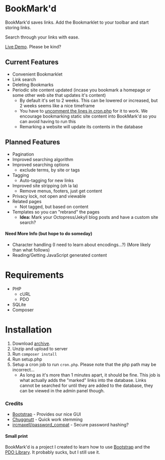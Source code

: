 # BookMark'd

BookMark'd saves links.  Add the Bookmarklet to your toolbar and start storing links.

Search through your links with ease.

[Live Demo](http://markd.6km.me).  Please be kind?

## Current Features

* Convenient Bookmarklet
* Link search
* Deleting Bookmarks
* Periodic site content updated (incase you bookmark a homepage or some other web site that updates it's content)
  * By default it's set to 2 weeks.  This can be lowered or increased, but 2 weeks seems like a nice timeframe
  * You have to [uncomment the lines in cron.php](https://github.com/kmwallio/BookMarkd/wiki/Periodic-Updating) for it to work.  We encourage bookmarking static site content into BookMark'd so you can avoid having to run this
  * Remarking a website will update its contents in the database

## Planned Features

* Pagination
* Improved searching algorithm
* Improved searching options
	* exclude terms, by site or tags
* Tagging
	* Auto-tagging for new links
* Improved site stripping (oh la la)
	* Remove menus, footers, just get content
* Privacy lock, not open and viewable
* Related pages
	* Not tagged, but based on content
* Templates so you can "rebrand" the pages
	* **Idea:** Mark your Octopress/Jekyll blog posts and have a custom site search?

#### Need More Info (but hope to do someday)

* Character handling (I need to learn about encodings...?) (More likely than what follows)
* Reading/Getting JavaScript generated content

# Requirements

* PHP
	* cURL
	* PDO
* SQLite
* Composer

# Installation

1. Download [archive](https://github.com/kmwallio/BookMarkd/archive/master.zip).
2. Unzip and upload to server
3. Run `composer install`
4. Run setup.php
5. Setup a cron job to run `cron.php`.  Please note that the php path may be incorrect…
	* As long as it's more than 1 minutes apart, it should be fine.  This job is what actually adds the "marked" links into the database.  Links cannot be searched for until they are added to the database, they can be viewed in the admin panel though.

### Credits

* [Bootstrap](http://twitter.github.io/bootstrap) - Provides our nice GUI
* [Chuggnutt](http://www.chuggnutt.com/stemmer) - Quick work stemming
* [ircmaxell/password_compat](https://github.com/ircmaxell/password_compat) - Secure password hashing?

#### Small print
BookMark'd is a project I created to learn how to use [Bootstrap](http://twitter.github.io/bootstrap) and the [PDO Library](http://php.net/manual/en/book.pdo.php).  It probably sucks, but I still use it.
